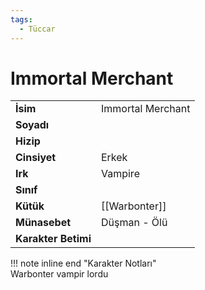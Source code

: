 ```yaml
---
tags:
  - Tüccar
---  
```

# Immortal Merchant   
|  |  |  
|---|---|  
| **İsim** | Immortal Merchant |  
| **Soyadı** |  |  
| **Hizip** |  |  
| **Cinsiyet** | Erkek |  
| **Irk** | Vampire |  
| **Sınıf** |  |  
| **Kütük** | [[Warbonter]] |  
| **Münasebet** | Düşman - Ölü |  
| **Karakter Betimi** |  |  
  
  
!!! note inline end "Karakter Notları"  
	Warbonter vampir lordu  
  
  

